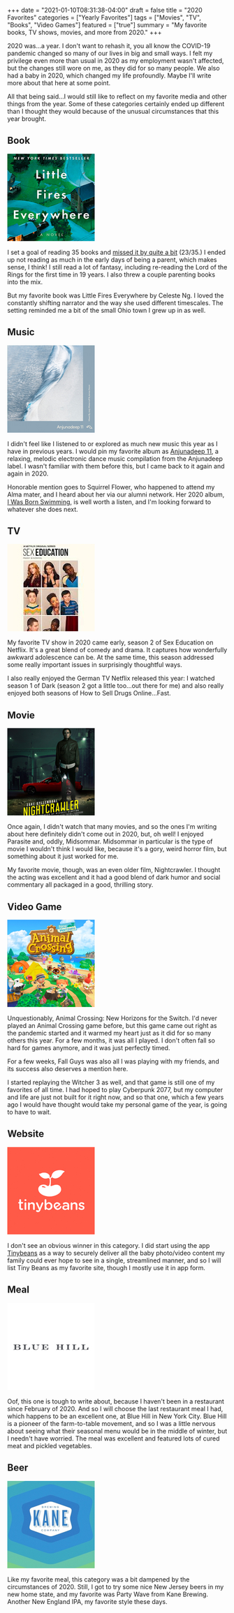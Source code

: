 +++
date = "2021-01-10T08:31:38-04:00"
draft = false
title = "2020 Favorites"
categories = ["Yearly Favorites"]
tags = ["Movies", "TV", "Books", "Video Games"]
featured = ["true"]
summary = "My favorite books, TV shows, movies, and more from 2020."
+++

2020 was...a year. I don't want to rehash it, you all know the COVID-19 pandemic changed so many of our lives in big and small ways. I felt my privilege even more than usual in 2020 as my employment wasn't affected, but the changes still wore on me, as they did for so many people. We also had a baby in 2020, which changed my life profoundly. Maybe I'll write more about that here at some point.

All that being said...I would still like to reflect on my favorite media and other things from the year. Some of these categories certainly ended up different than I thought they would because of the unusual circumstances that this year brought.

## Book

<div class="pull-left inline-image mod-left-aligned mod-top-aligned">
  <img class="img-responsive" alt="Cover of Little Fires Everywhere" src="./little-fires-everywhere.jpg">
</div>

I set a goal of reading 35 books and [missed it by quite a bit](https://www.goodreads.com/user_challenges/19673326) (23/35.) I ended up not reading as much in the early days of being a parent, which makes sense, I think! I still read a lot of fantasy, including re-reading the Lord of the Rings for the first time in 19 years. I also threw a couple parenting books into the mix.

But my favorite book was Little Fires Everywhere by Celeste Ng. I loved the constantly shifting narrator and the way she used different timescales. The setting reminded me a bit of the small Ohio town I grew up in as well.

<div class="clear"></div>

## Music

<div class="pull-left inline-image mod-left-aligned mod-top-aligned">
  <img class="img-responsive" alt="Album cover for Anjunadeep 11" src="./anjunadeep-11.jpg">
</div>

I didn't feel like I listened to or explored as much new music this year as I have in previous years. I would pin my favorite album as [Anjunadeep 11](https://anjunadeep.bandcamp.com/album/anjunadeep-11), a relaxing, melodic electronic dance music compilation from the Anjunadeep label. I wasn't familiar with them before this, but I came back to it again and again in 2020.

Honorable mention goes to Squirrel Flower, who happened to attend my Alma mater, and I heard about her via our alumni network. Her 2020 album, [I Was Born Swimming](https://squirrelflower.bandcamp.com/album/i-was-born-swimming), is well worth a listen, and I'm looking forward to whatever she does next.

<div class="clear"></div>

## TV

<div class="pull-left inline-image mod-left-aligned mod-top-aligned">
  <img class="img-responsive" alt="Sex Education cover" src="./sex-education-season-2.jpg">
</div>

My favorite TV show in 2020 came early, season 2 of Sex Education on Netflix. It's a great blend of comedy and drama. It captures how wonderfully awkward adolescence can be. At the same time, this season addressed some really important issues in surprisingly thoughtful ways.

I also really enjoyed the German TV Netflix released this year: I watched season 1 of Dark (season 2 got a little too...out there for me) and also really enjoyed both seasons of How to Sell Drugs Online...Fast.

<div class="clear"></div>

## Movie

<div class="pull-left inline-image mod-left-aligned mod-top-aligned">
  <img class="img-responsive" alt="Nightcrawler poster" src="./nightcrawler.jpg">
</div>

Once again, I didn't watch that many movies, and so the ones I'm writing about here definitely didn't come out in 2020, but, oh well! I enjoyed Parasite and, oddly, Midsommar. Midsommar in particular is the type of movie I wouldn't think I would like, because it's a gory, weird horror film, but something about it just worked for me.

My favorite movie, though, was an even older film, Nightcrawler. I thought the acting was excellent and it had a good blend of dark humor and social commentary all packaged in a good, thrilling story.

<div class="clear"></div>

## Video Game

<div class="pull-left inline-image mod-left-aligned mod-top-aligned">
  <img class="img-responsive" alt="Animal Crossing: New Horizons cover" src="./animal-crossing-nh.jpg">
</div>

Unquestionably, Animal Crossing: New Horizons for the Switch. I'd never played an Animal Crossing game before, but this game came out right as the pandemic started and it warmed my heart just as it did for so many others this year. For a few months, it was all I played. I don't often fall so hard for games anymore, and it was just perfectly timed.

For a few weeks, Fall Guys was also all I was playing with my friends, and its success also deserves a mention here.

I started replaying the Witcher 3 as well, and that game is still one of my favorites of all time. I had hoped to play Cyberpunk 2077, but my computer and life are just not built for it right now, and so that one, which a few years ago I would have thought would take my personal game of the year, is going to have to wait.

<div class="clear"></div>

## Website

<div class="pull-left inline-image mod-left-aligned mod-top-aligned">
  <img class="img-responsive" alt="Tiny Beans logo" src="./tinybeans.jpg">
</div>

I don't see an obvious winner in this category. I did start using the app [Tinybeans](https://tinybeans.com/) as a way to securely deliver all the baby photo/video content my family could ever hope to see in a single, streamlined manner, and so I will list Tiny Beans as my favorite site, though I mostly use it in app form.

<div class="clear"></div>

## Meal

<div class="pull-left inline-image mod-left-aligned mod-top-aligned">
  <img class="img-responsive" alt="Blue Hill logo" src="./blue-hill.jpg">
</div>

Oof, this one is tough to write about, because I haven't been in a restaurant since February of 2020. And so I will choose the last restaurant meal I had, which happens to be an excellent one, at Blue Hill in New York City. Blue Hill is a pioneer of the farm-to-table movement, and so I was a little nervous about seeing what their seasonal menu would be in the middle of winter, but I needn't have worried. The meal was excellent and featured lots of cured meat and pickled vegetables.

<div class="clear"></div>

## Beer

<div class="pull-left inline-image mod-left-aligned mod-top-aligned">
  <img class="img-responsive" alt="Party Wave beer logo" src="./party-wave-ipa.jpg">
</div>

Like my favorite meal, this category was a bit dampened by the circumstances of 2020. Still, I got to try some nice New Jersey beers in my new home state, and my favorite was Party Wave from Kane Brewing. Another New England IPA, my favorite style these days.

<div class="clear"></div>
